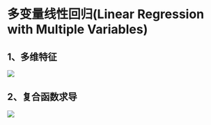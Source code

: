 # 多变量线性回归(Linear Regression with Multiple Variables)
## 1、多维特征
![](https://github.com/daacheng/pythonForMachineLearning/blob/master/pic/multivar.png?raw=true)
## 2、复合函数求导
![](https://github.com/daacheng/pythonForMachineLearning/blob/master/pic/dx.png?raw=true)

